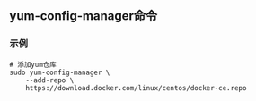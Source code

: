 ## yum-config-manager命令

### 示例
```shell
# 添加yum仓库
sudo yum-config-manager \
    --add-repo \
    https://download.docker.com/linux/centos/docker-ce.repo
```
